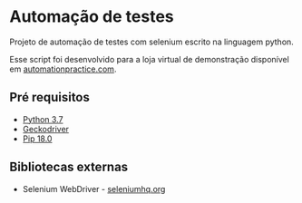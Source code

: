 # Automação de testes
Projeto de automação de testes com selenium escrito na linguagem python.

Esse script foi desenvolvido para a loja virtual de demonstração disponível em [automationpractice.com](https://automationpractice.com).

## Pré requisitos
* [Python 3.7](https://www.python.org/)
* [Geckodriver](https://github.com/mozilla/geckodriver/releases)
* [Pip 18.0](https://github.com/pypa/pip)

## Bibliotecas externas
* Selenium WebDriver - [seleniumhq.org](https://seleniumhq.org)
